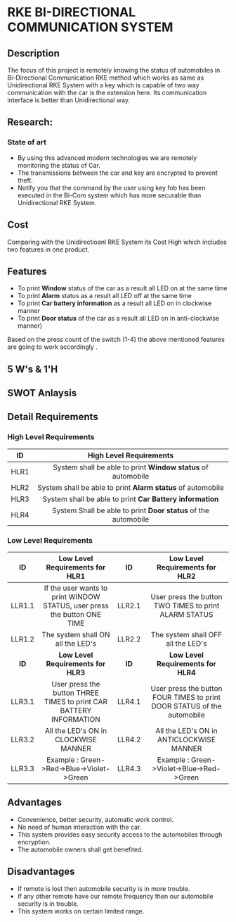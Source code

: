 # RKE BI-DIRECTIONAL COMMUNICATION SYSTEM
## Description
  The focus of this project is remotely knowing the status of automobiles in Bi-Directional Communication RKE method which works as same as Unidirectional RKE System with a key which is capable of two way communication with the car is the extension here. Its communication interface is better than Unidirectional way.
## Research:
 ### State of art
 * By using this advanced modern technologies we are remotely monitoring the status of Car.
 * The transmissions between the car and key are encrypted to prevent theft.
 * Notify you that the command by the user using key fob has been executed in the Bi-Com system which has more securable than Unidirectional RKE System.
## Cost
   Comparing with the Unidirectioanl RKE System its Cost High which includes two features in one product.
## Features
 * To print **Window** status of the car as a result all LED on at the same time
 * To print **Alarm** status as a result all LED off at the same time
 * To print **Car battery information** as a result all LED on in clockwise manner
 * To print **Door status** of the car as a result all LED on in anti-clockwise manner)
 
 Based on the press count of the switch (1-4) the above mentioned features are going to work accordingly .
## 5 W's & 1'H
## SWOT Anlaysis
## Detail Requirements
 ### High Level Requirements
| ID | High Level Requirements |
| :---: | :---: |
| HLR1 | System shall be able to print **Window status** of automobile |
| HLR2 | System shall be able to print **Alarm status** of automobile |
| HLR3 | System shall be able to print **Car Battery information** |
| HLR4 | System Shall be able to print **Door status** of the automobile |

### Low Level Requirements
| ID | Low Level Requirements for HLR1 | ID	| Low Level Requirements for HLR2 |
| :---: | :---: | :---: | :---: |
| LLR1.1 |	If the user wants to print WINDOW STATUS, user press the button ONE TIME | LLR2.1 |	User press the button TWO TIMES to print ALARM STATUS |
| LLR1.2  |	The system shall ON all the LED's |	LLR2.2 | The system shall OFF all the LED's  |
| **ID** |	**Low Level Requirements for HLR3** |	**ID** | **Low Level Requirements for HLR4** |
| LLR3.1 | User press the button THREE TIMES to print CAR BATTERY INFORMATION  |	LLR4.1 | User press the button FOUR TIMES to print DOOR STATUS of the automobile |
| LLR3.2 | All the LED's ON in CLOCKWISE MANNER |	LLR4.2 | All the LED's ON in ANTICLOCKWISE MANNER |
| LLR3.3 | Example : Green->Red->Blue->Violet->Green | LLR4.3 | Example : Green->Violet->Blue->Red->Green |
## Advantages
* Convenience, better security, automatic work control.
* No need of human interaction with the car.
* This system provides easy security access to the automobiles through encryption.
* The automobile owners shall get benefited.
## Disadvantages
* If remote is lost then automobile security is in more trouble.
* If any other remote have our remote frequency then our automobile security is in trouble.
* This system works on certain limited range.


